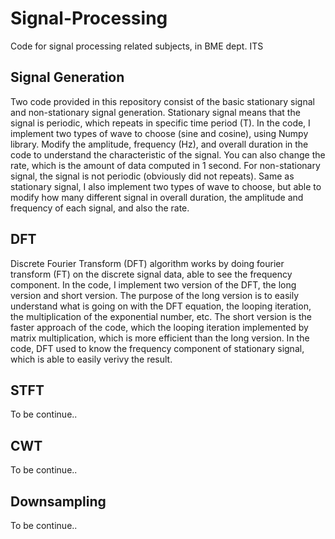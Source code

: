 # Signal-Processing
Code for signal processing related subjects, in BME dept. ITS
## Signal Generation
Two code provided in this repository consist of the basic stationary signal and non-stationary signal generation. Stationary signal means that the signal is periodic, which repeats in specific time period (T). In the code, I implement two types of wave to choose (sine and cosine), using Numpy library. Modify the amplitude, frequency (Hz), and overall duration in the code to understand the characteristic of the signal. You can also change the rate, which is the amount of data computed in 1 second. For non-stationary signal, the signal is not periodic (obviously did not repeats). Same as stationary signal, I also implement two types of wave to choose, but able to modify how many different signal in overall duration, the amplitude and frequency of each signal, and also the rate.
## DFT
Discrete Fourier Transform (DFT) algorithm works by doing fourier transform (FT) on the discrete signal data, able to see the frequency component. In the code, I implement two version of the DFT, the long version and short version. The purpose of the long version is to easily understand what is going on with the DFT equation, the looping iteration, the multiplication of the exponential number, etc. The short version is the faster approach of the code, which the looping iteration implemented by matrix multiplication, which is more efficient than the long version. In the code, DFT used to know the frequency component of stationary signal, which is able to easily verivy the result.
## STFT
To be continue..
## CWT
To be continue..
## Downsampling
To be continue..

